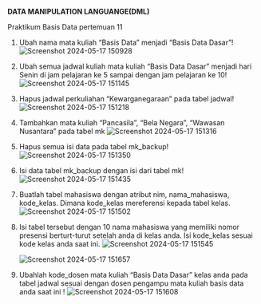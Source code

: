 **DATA MANIPULATION LANGUANGE(DML)**

Praktikum Basis Data pertemuan 11

1. Ubah nama mata kuliah “Basis Data” menjadi “Basis Data Dasar”!
   ![Screenshot 2024-05-17 150928](https://github.com/nadintaaalwaz/nadintrylearnphp/assets/160230442/0179b5fe-adc4-4d77-92e0-706e1d2cef02)

2. Ubah semua jadwal kuliah mata kuliah “Basis Data Dasar” menjadi hari Senin di jam pelajaran ke 5 sampai dengan jam pelajaran ke 10!
   ![Screenshot 2024-05-17 151145](https://github.com/nadintaaalwaz/nadintrylearnphp/assets/160230442/f903becc-7ab3-4a88-ba4c-94dfe1e6eb4f)

3. Hapus jadwal perkuliahan “Kewarganegaraan” pada tabel jadwal!
   ![Screenshot 2024-05-17 151218](https://github.com/nadintaaalwaz/nadintrylearnphp/assets/160230442/6422ecb4-e1ce-438f-be7b-fbf06192073e)

4. Tambahkan mata kuliah “Pancasila”, “Bela Negara”, “Wawasan Nusantara” pada tabel mk
   ![Screenshot 2024-05-17 151316](https://github.com/nadintaaalwaz/nadintrylearnphp/assets/160230442/c9f07b8f-cb26-49b8-87e5-b9e141807df6)

5. Hapus semua isi data pada tabel mk_backup!
   ![Screenshot 2024-05-17 151350](https://github.com/nadintaaalwaz/nadintrylearnphp/assets/160230442/7cbcb808-bd31-4e0b-8b17-66c5b79321a7)

6. Isi data tabel mk_backup dengan isi dari tabel mk!
    ![Screenshot 2024-05-17 151435](https://github.com/nadintaaalwaz/nadintrylearnphp/assets/160230442/9ee42701-10c5-49e7-af27-f04b863925ff)

7. Buatlah tabel mahasiswa dengan atribut nim, nama_mahasiswa, kode_kelas. Dimana kode_kelas mereferensi kepada tabel kelas. 
    ![Screenshot 2024-05-17 151502](https://github.com/nadintaaalwaz/nadintrylearnphp/assets/160230442/0a82e387-6c6f-4540-b15e-630f9bb5badc)

8. Isi tabel tersebut dengan 10 nama mahasiswa yang memiliki nomor presensi berturt-turut setelah anda di kelas anda. Isi kode_kelas sesuai kode kelas anda saat ini.
    ![Screenshot 2024-05-17 151545](https://github.com/nadintaaalwaz/nadintrylearnphp/assets/160230442/0249a059-df52-4fc5-8a93-42339ebbd4aa)

    ![Screenshot 2024-05-17 151657](https://github.com/nadintaaalwaz/nadintrylearnphp/assets/160230442/b4ee55d7-181f-4a32-a60b-13c15a8d2699)

9. Ubahlah kode_dosen mata kuliah “Basis Data Dasar” kelas anda pada tabel jadwal sesuai dengan dosen pengampu mata kuliah basis data anda saat ini !
    ![Screenshot 2024-05-17 151608](https://github.com/nadintaaalwaz/nadintrylearnphp/assets/160230442/edcdf037-4a98-4859-b557-e22793b269ef)
